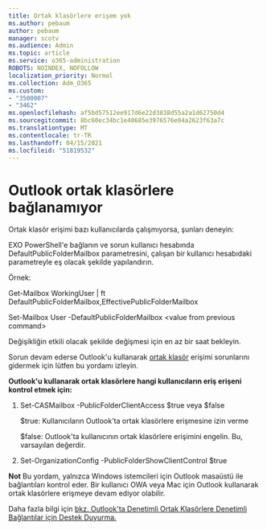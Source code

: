 ```yaml
---
title: Ortak klasörlere erişem yok
ms.author: pebaum
author: pebaum
manager: scotv
ms.audience: Admin
ms.topic: article
ms.service: o365-administration
ROBOTS: NOINDEX, NOFOLLOW
localization_priority: Normal
ms.collection: Adm_O365
ms.custom:
- "3500007"
- "3462"
ms.openlocfilehash: af5bd57512ee917d6e22d3838d55a2a1d62750d4
ms.sourcegitcommit: 8bc60ec34bc1e40685e3976576e04a2623f63a7c
ms.translationtype: MT
ms.contentlocale: tr-TR
ms.lasthandoff: 04/15/2021
ms.locfileid: "51819532"
---
```

# <a name="outlook-cannot-connect-to-public-folders"></a>Outlook ortak klasörlere bağlanamıyor

Ortak klasör erişimi bazı kullanıcılarda çalışmıyorsa, şunları deneyin:

EXO PowerShell'e bağlanın ve sorun kullanıcı hesabında DefaultPublicFolderMailbox parametresini, çalışan bir kullanıcı hesabıdaki parametreyle eş olacak şekilde yapılandırın.

Örnek: 

Get-Mailbox WorkingUser | ft DefaultPublicFolderMailbox,EffectivePublicFolderMailbox

Set-Mailbox User -DefaultPublicFolderMailbox \<value from previous command>

Değişikliğin etkili olacak şekilde değişmesi için en az bir saat bekleyin.

Sorun devam ederse Outlook'u kullanarak [ortak klasör](https://aka.ms/pfcte) erişimi sorunlarını gidermek için lütfen bu yordamı izleyin.
 
**Outlook'u kullanarak ortak klasörlere hangi kullanıcıların eriş erişeni kontrol etmek için:**

1.  <mailboxname>Set-CASMailbox -PublicFolderClientAccess $true veya $false  
      
    $true: Kullanıcıların Outlook'ta ortak klasörlere erişmesine izin verme  
      
    $false: Outlook'ta kullanıcının ortak klasörlere erişimini engelin. Bu, varsayılan değerdir.  
        
2.  Set-OrganizationConfig -PublicFolderShowClientControl $true   
      
**Not** Bu yordam, yalnızca Windows istemcileri için Outlook masaüstü ile bağlantıları kontrol eder. Bir kullanıcı OWA veya Mac için Outlook kullanarak ortak klasörlere erişmeye devam ediyor olabilir.
 
Daha fazla bilgi için [bkz. Outlook'ta Denetimli Ortak Klasörlere Denetimli Bağlantılar için Destek Duyurma.](https://aka.ms/controlpf)